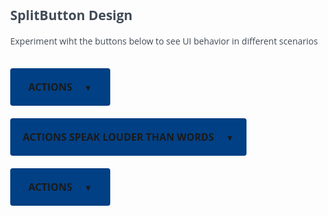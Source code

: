 <!DOCTYPE html>
<html>
<head>
    <meta name="viewport" content="width=device-width, initial-scale=1">
</head>
<style>
@charset "UTF-8";
@font-face{
    font-family: 'interstate';
	  src: url('Interstate-Light.otf'); 
    font-weight:light;
}
@font-face{
    font-family: 'interstate';
    src: url('Interstate-Bold.otf');
    font-weight:bold;
}
body{
    font-family:'Open Sans';
    color:#414a56;
    display:inline-block;
}
.dropbtn {
  background-color: #014085;
  color: white;
  padding: 0px 20px;
  font-family:'Open Sans';
  font-size: 16px;
  font-weight:bold;
  border: none;
  border-radius:4px;
  text-transform:uppercase; 
  cursor:pointer;
  margin:0;
  min-width:160px;
  max-width:500px;
  display:table-cell;
  min-height:60px;

}
.dropbtn a{
    padding: 0px 0px 15px 0px;
    font-size: 16px;
    
}
.dropdown {
  position: relative;
  display: inline-block;
  margin-top:20px;
}
.dropdown-content {
  display: none;
  position: absolute;
  background-color: #ffffff;
  min-width:100%;
  box-shadow: 0px 8px 16px 0px rgba(0,0,0,0.2);
  z-index: 1;
  border: 1px solid lightgrey;
  border-radius:0px 0px 4px 4px;
  padding:6px 0px;
}
.dropdown-content a {
  padding: 10px 16px;
  text-decoration: none;
  display: block;
  font-family:'Open Sans';
  color: #4C4C4C;
}
.dropdown-content img{
    width: 16px;
    padding-right: 10px;
}
.dropdown-content a:hover {
    background-color: #B1DFF0;
}
.dropdown:hover .dropdown-content {display: block;}
.dropdown:hover .dropdown-content img{background-color:B1DFF0;}
.dropdown:hover .dropbtn {background-color: #003772;}
</style>
</head>
<body>

<h2>SplitButton Design</h2>
<p>Experiment wiht the buttons below to see UI behavior in different scenarios</p>

<div class="dropdown">
    <button class="dropbtn">
      <a>actions</a>
      <a style="font-size:13px;padding-left:15px;">▼</a>
    </button>
  <div class="dropdown-content">
    <a href="#"><img src="Edit.png">Edit</a>
    <a href="#"><img src="NewVersion.png">New Version</a>
    <a href="#"><img src="Trash.png">Delete</a>
  </div>
</div>

<div class="dropdown">
    <button class="dropbtn">
      <a>actions speak louder than words</a>
      <a style="font-size:13px;padding-left:15px;">▼</a>
    </button>
  <div class="dropdown-content">
    <a href="#"><img src="Edit.png">Edit</a>
    <a href="#"><img src="NewVersion.png">New Version</a>
    <a href="#"><img src="Trash.png">Delete</a>
  </div>
</div>

<div class="dropdown">
    <button class="dropbtn">
      <a>actions</a>
      <a style="font-size:13px;padding-left:15px;">▼</a>
    </button>
  <div class="dropdown-content">
    <a href="#"><img src="Edit.png">Edit every field in the database with one click</a>
    <a href="#"><img src="NewVersion.png">New Version</a>
    <a href="#"><img src="Trash.png">Delete</a>
  </div>
</div>
</body>
</html>
